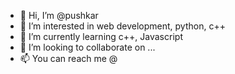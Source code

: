 - 👋 Hi, I’m @pushkar
- 👀 I’m interested in web development, python, c++
- 🌱 I’m currently learning c++, Javascript 
- 💞️ I’m looking to collaborate on ...
- 📫 You can reach me @

<!---
pushkar-28/pushkar-28 is a ✨ special ✨ repository because its `README.md` (this file) appears on your GitHub profile.
You can click the Preview link to take a look at your changes.
--->
